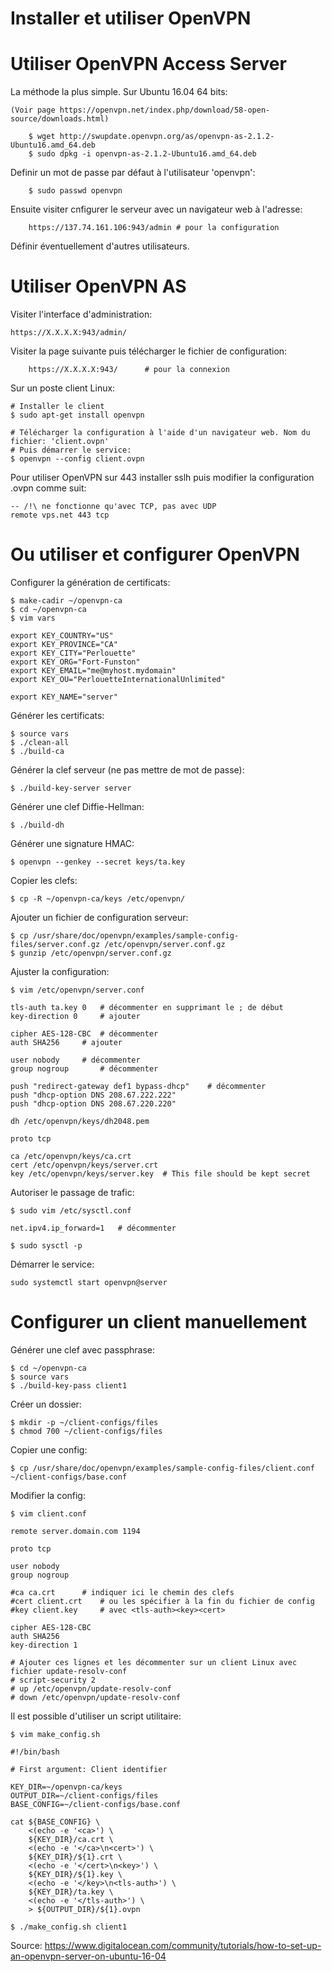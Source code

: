 # Installer et utiliser OpenVPN

# Utiliser OpenVPN Access Server

La méthode la plus simple. Sur Ubuntu 16.04 64 bits:

	(Voir page https://openvpn.net/index.php/download/58-open-source/downloads.html)

        $ wget http://swupdate.openvpn.org/as/openvpn-as-2.1.2-Ubuntu16.amd_64.deb
        $ sudo dpkg -i openvpn-as-2.1.2-Ubuntu16.amd_64.deb

Definir un mot de passe par défaut à l'utilisateur 'openvpn':

        $ sudo passwd openvpn
       
Ensuite visiter cnfigurer le serveur avec un navigateur web à l'adresse:

        https://137.74.161.106:943/admin # pour la configuration

Définir éventuellement d'autres utilisateurs.

# Utiliser OpenVPN AS

Visiter l'interface d'administration:

	https://X.X.X.X:943/admin/

Visiter la page suivante puis télécharger le fichier de configuration:

        https://X.X.X.X:943/      # pour la connexion
        
Sur un poste client Linux:

	# Installer le client
	$ sudo apt-get install openvpn
	
	# Télécharger la configuration à l'aide d'un navigateur web. Nom du fichier: 'client.ovpn'
	# Puis démarrer le service:
	$ openvpn --config client.ovpn
	
Pour utiliser OpenVPN sur 443 installer sslh puis modifier la configuration .ovpn comme suit:

	-- /!\ ne fonctionne qu'avec TCP, pas avec UDP
	remote vps.net 443 tcp


# Ou utiliser et configurer OpenVPN

Configurer la génération de certificats:

	$ make-cadir ~/openvpn-ca 
	$ cd ~/openvpn-ca
	$ vim vars 

	export KEY_COUNTRY="US"
	export KEY_PROVINCE="CA"
	export KEY_CITY="Perlouette"
	export KEY_ORG="Fort-Funston"
	export KEY_EMAIL="me@myhost.mydomain"
	export KEY_OU="PerlouetteInternationalUnlimited"

	export KEY_NAME="server"

Générer les certificats:

	$ source vars
	$ ./clean-all
	$ ./build-ca

Générer la clef serveur (ne pas mettre de mot de passe):

	$ ./build-key-server server
	
Générer une clef Diffie-Hellman:

	$ ./build-dh

Générer une signature HMAC:

	$ openvpn --genkey --secret keys/ta.key

Copier les clefs:

	$ cp -R ~/openvpn-ca/keys /etc/openvpn/

Ajouter un fichier de configuration serveur:

	$ cp /usr/share/doc/openvpn/examples/sample-config-files/server.conf.gz /etc/openvpn/server.conf.gz
	$ gunzip /etc/openvpn/server.conf.gz

Ajuster la configuration:

	$ vim /etc/openvpn/server.conf
	
	tls-auth ta.key 0 	# décommenter en supprimant le ; de début
	key-direction 0		# ajouter
	
	cipher AES-128-CBC	# décommenter
	auth SHA256		# ajouter
	
	user nobody		# décommenter
	group nogroup		# décommenter

	push "redirect-gateway def1 bypass-dhcp"	# décommenter
	push "dhcp-option DNS 208.67.222.222"	
	push "dhcp-option DNS 208.67.220.220"

	dh /etc/openvpn/keys/dh2048.pem

	proto tcp

	ca /etc/openvpn/keys/ca.crt
	cert /etc/openvpn/keys/server.crt
	key /etc/openvpn/keys/server.key  # This file should be kept secret

Autoriser le passage de trafic:

	$ sudo vim /etc/sysctl.conf

	net.ipv4.ip_forward=1	# décommenter

	$ sudo sysctl -p

Démarrer le service: 
	
	sudo systemctl start openvpn@server 


# Configurer un client manuellement

Générer une clef avec passphrase:

	$ cd ~/openvpn-ca
	$ source vars
	$ ./build-key-pass client1

Créer un dossier:

	$ mkdir -p ~/client-configs/files
	$ chmod 700 ~/client-configs/files

Copier une config:

	$ cp /usr/share/doc/openvpn/examples/sample-config-files/client.conf ~/client-configs/base.conf

Modifier la config:

	$ vim client.conf
	
	remote server.domain.com 1194

	proto tcp

	user nobody
	group nogroup

	#ca ca.crt 		# indiquer ici le chemin des clefs
	#cert client.crt	# ou les spécifier à la fin du fichier de config
	#key client.key		# avec <tls-auth><key><cert>

	cipher AES-128-CBC
	auth SHA256
	key-direction 1

	# Ajouter ces lignes et les décommenter sur un client Linux avec fichier update-resolv-conf
	# script-security 2
	# up /etc/openvpn/update-resolv-conf
	# down /etc/openvpn/update-resolv-conf

Il est possible d'utiliser un script utilitaire:

	$ vim make_config.sh

	#!/bin/bash

	# First argument: Client identifier

	KEY_DIR=~/openvpn-ca/keys
	OUTPUT_DIR=~/client-configs/files
	BASE_CONFIG=~/client-configs/base.conf

	cat ${BASE_CONFIG} \
	    <(echo -e '<ca>') \
	    ${KEY_DIR}/ca.crt \
	    <(echo -e '</ca>\n<cert>') \
	    ${KEY_DIR}/${1}.crt \
	    <(echo -e '</cert>\n<key>') \
	    ${KEY_DIR}/${1}.key \
	    <(echo -e '</key>\n<tls-auth>') \
	    ${KEY_DIR}/ta.key \
	    <(echo -e '</tls-auth>') \
	    > ${OUTPUT_DIR}/${1}.ovpn

	$ ./make_config.sh client1


Source: https://www.digitalocean.com/community/tutorials/how-to-set-up-an-openvpn-server-on-ubuntu-16-04
